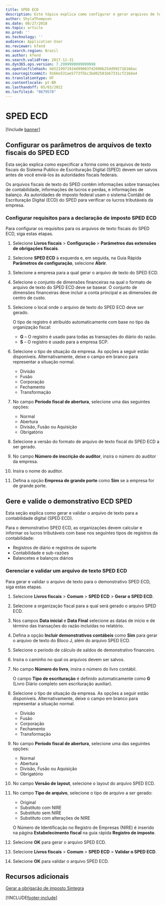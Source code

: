```yaml
---
title: SPED ECD
description: Este tópico explica como configurar e gerar arquivos de texto do SPED ECD.
author: ShylaThompson
ms.date: 08/27/2018
ms.topic: article
ms.prod: ''
ms.technology: ''
audience: Application User
ms.reviewer: kfend
ms.search.region: Brazil
ms.author: kfend
ms.search.validFrom: 2017-12-31
ms.dyn365.ops.version: 7.2999999999999998
ms.openlocfilehash: bb5219971934d99003fd2090b25dd992716166ac
ms.sourcegitcommit: 9166e531ae5773f5bc3bd02501b67331cf216da4
ms.translationtype: HT
ms.contentlocale: pt-BR
ms.lasthandoff: 05/03/2022
ms.locfileid: "8679578"
---
```

# <a name="sped-ecd"></a>SPED ECD

[!include [banner](../includes/banner.md)]

## <a name="set-up-parameters-for-sped-ecd-text-files"></a>Configurar os parâmetros de arquivos de texto fiscais do SPED ECD

Esta seção explica como especificar a forma como os arquivos de texto fiscais do Sistema Publico de Escrituração Digital (SPED) devem ser salvos antes de você enviá-los às autoridades fiscais federais.

Os arquivos fiscais de texto do SPED contêm informações sobre transações de contabilidade, informações de lucros e perdas, e informações de balanço. As autoridades de imposto federal usam o sistema Contábil de Escrituração Digital (ECD) do SPED para verificar os lucros tributáveis da empresa. 

### <a name="set-up-requirements-for-the-sped-ecd-tax-statement"></a>Configurar requisitos para a declaração de imposto SPED ECD

Para configurar os requisitos para os arquivos de texto fiscais do SPED ECD, siga estas etapas.

1.  Selecione **Livros fiscais** \> **Configuração** \> **Parâmetros das extensões de obrigações fiscais**.
2.  Selecione **SPED ECD** à esquerda e, em seguida, na Guia Rápida **Parâmetros de configuração**, selecione **Abrir**.
3.  Selecione a empresa para a qual gerar o arquivo de texto do SPED ECD.
4.  Selecione o conjunto de dimensões financeiras na qual o formato de arquivo de texto do SPED ECD deve se basear. O conjunto de dimensões financeiras deve incluir a conta principal e as dimensões de centro de custo.
5.  Selecione o local onde o arquivo de texto do SPED ECD deve ser gerado.

    O tipo de registro é atribuído automaticamente com base no tipo da organização fiscal:

    -  **G** – O registro é usado para todas as transações do diário do razão.
    -  **S** – O registro é usado para a empresa SCP.

6.  Selecione o tipo de situação da empresa. As opções a seguir estão disponíveis. Alternativamente, deixe o campo em branco para representar a situação normal.

    -  Divisão
    -  Fusão
    -  Corporação
    -  Fechamento
    -  Transformação

7.  No campo **Período fiscal de abertura**, selecione uma das seguintes opções:

    -  Normal
    -  Abertura
    -  Divisão, Fusão ou Aquisição
    -  Obrigatório

8.  Selecione a versão do formato de arquivo de texto fiscal do SPED ECD a ser gerado.
9.  No campo **Número de inscrição do auditor**, insira o número do auditor da empresa.
10. Insira o nome do auditor.
11. Defina a opção **Empresa de grande porte** como **Sim** se a empresa for de grande porte.

## <a name="generate-and-validate-the-sped-ecd-statement"></a>Gere e valide o demonstrativo ECD SPED 

Esta seção explica como gerar e validar o arquivo de texto para a contabilidade digital (SPED ECD).

Para o demonstrativo SPED ECD, as organizações devem calcular e informar os lucros tributáveis com base nos seguintes tipos de registros da contabilidade:

- Registros de diário e registros de suporte
- Contabilidade e sub-razões
- Balancetes e balanços diários

### <a name="generate-and-validate-a-sped-ecd-text-file"></a>Gerenciar e validar um arquivo de texto SPED ECD

Para gerar e validar o arquivo de texto para o demonstrativo SPED ECD, siga estas etapas.

1.  Selecione **Livros fiscais** \> **Comum** \> **SPED ECD** \> **Gerar o SPED ECD**.
2.  Selecione a organização fiscal para a qual será gerado o arquivo SPED ECD.
3.  Nos campos **Data inicial** e **Data Final** selecione as datas de início e de término das transações do razão incluídas no relatório.
4.  Defina a opção **Incluir demonstrativos contábeis** como **Sim** para gerar o arquivo de texto do Bloco J, além do arquivo SPED ECD.
5.  Selecione o período de cálculo de saldos de demonstrativo financeiro.
6.  Insira o caminho no qual os arquivos devem ser salvos.
7.  No campo **Número do livro**, insira o número do livro contábil.

    O campo **Tipo de escrituração** é definido automaticamente como **G** (Livro Diário completo sem escrituração auxiliar).

8.  Selecione o tipo de situação da empresa. As opções a seguir estão disponíveis. Alternativamente, deixe o campo em branco para representar a situação normal.

    -  Divisão
    -  Fusão
    -  Corporação
    -  Fechamento
    -  Transformação

9.  No campo **Período fiscal de abertura**, selecione uma das seguintes opções:

    -  Normal
    -  Abertura
    -  Divisão, Fusão ou Aquisição
    -  Obrigatório

10. No campo **Versão de layout**, selecione o layout do arquivo SPED ECD.
11. No campo **Tipo de arquivo**, selecione o tipo de arquivo a ser gerado:

    -  Original
    -  Substituto com NIRE
    -  Substituto sem NIRE
    -  Substituto com alterações de NIRE

    O Número de Identificação no Registro de Empresas (NIRE) é inserido na página **Estabelecimento fiscal** na guia rápida **Registro de imposto**.

12. Selecione **OK** para gerar o arquivo SPED ECD.
13. Selecione **Livros fiscais** \> **Comum** \> **SPED ECD** \> **Validar o SPED ECD**.
14. Selecione **OK** para validar o arquivo SPED ECD.

## <a name="additional-resources"></a>Recursos adicionais

[Gerar a obrigação de imposto Sintegra](/dynamicsax-2012/appuser-itpro/bra-generate-the-sintegra-tax-statement)


[!INCLUDE[footer-include](../../includes/footer-banner.md)]
